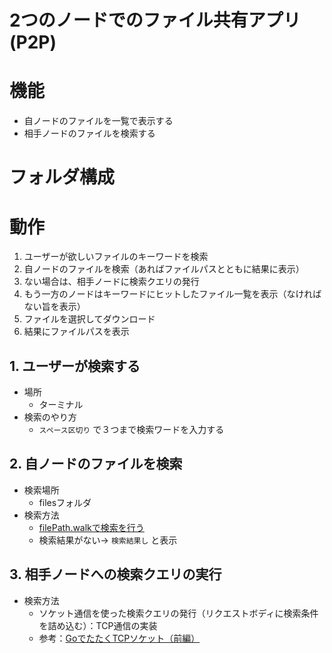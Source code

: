 # 2つのノードでのファイル共有アプリ(P2P)

# 機能
- 自ノードのファイルを一覧で表示する
- 相手ノードのファイルを検索する

# フォルダ構成

# 動作
1. ユーザーが欲しいファイルのキーワードを検索
2. 自ノードのファイルを検索（あればファイルパスとともに結果に表示）
3. ない場合は、相手ノードに検索クエリの発行
4. もう一方のノードはキーワードにヒットしたファイル一覧を表示（なければない旨を表示）
5. ファイルを選択してダウンロード
6. 結果にファイルパスを表示

## 1. ユーザーが検索する
- 場所
  - ターミナル
- 検索のやり方
  - `スペース区切り` で３つまで検索ワードを入力する

## 2. 自ノードのファイルを検索
- 検索場所
  - filesフォルダ
- 検索方法
  - [filePath.walkで検索を行う](https://golang.hateblo.jp/entry/golang-file-search-program-for-beginner)
  - 検索結果がない→ `検索結果し` と表示

## 3. 相手ノードへの検索クエリの実行
- 検索方法
  - ソケット通信を使った検索クエリの発行（リクエストボディに検索条件を詰め込む）：TCP通信の実装
  - 参考：[GoでたたくTCPソケット（前編）](https://ascii.jp/elem/000/001/276/1276572/)
